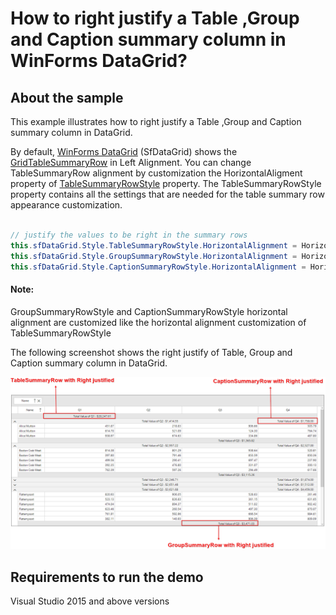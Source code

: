 # How to right justify a Table ,Group and Caption summary column in WinForms DataGrid?

## About the sample
This example illustrates how to right justify a Table ,Group and Caption summary column in DataGrid.

By default, [WinForms DataGrid](https://help.syncfusion.com/cr/windowsforms/Syncfusion.WinForms.DataGrid.SfDataGrid.html) (SfDataGrid) shows the [GridTableSummaryRow](https://help.syncfusion.com/cr/windowsforms/Syncfusion.WinForms.DataGrid.GridTableSummaryRow.html) in Left Alignment. You can change TableSummaryRow alignment by customization the HorizontalAligment property of [TableSummaryRowStyle](https://help.syncfusion.com/cr/windowsforms/Syncfusion.WinForms.DataGrid.Styles.DataGridStyle.html#Syncfusion_WinForms_DataGrid_Styles_DataGridStyle_TableSummaryRowStyle) property. The TableSummaryRowStyle property contains all the settings that are needed for the table summary row appearance customization.

```C#

// justify the values to be right in the summary rows 
this.sfDataGrid.Style.TableSummaryRowStyle.HorizontalAlignment = HorizontalAlignment.Right;
this.sfDataGrid.Style.GroupSummaryRowStyle.HorizontalAlignment = HorizontalAlignment.Right;            
this.sfDataGrid.Style.CaptionSummaryRowStyle.HorizontalAlignment = HorizontalAlignment.Right;

```

#### Note: 

GroupSummaryRowStyle and CaptionSummaryRowStyle horizontal alignment are customized like the horizontal alignment customization of TableSummaryRowStyle

The following screenshot shows the right justify of Table, Group and Caption summary column in DataGrid.

![Right justify of Table ,Group and Caption summary in SfDataGrid](RightAlignement.png)

## Requirements to run the demo
Visual Studio 2015 and above versions


